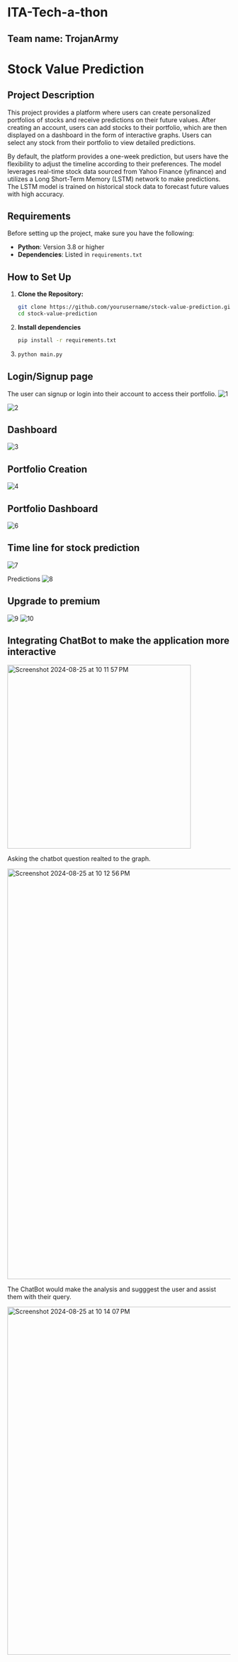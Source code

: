 # ITA-Tech-a-thon

## Team name: TrojanArmy

# Stock Value Prediction

## Project Description

This project provides a platform where users can create personalized portfolios of stocks and receive predictions on their future values. After creating an account, users can add stocks to their portfolio, which are then displayed on a dashboard in the form of interactive graphs. Users can select any stock from their portfolio to view detailed predictions.

By default, the platform provides a one-week prediction, but users have the flexibility to adjust the timeline according to their preferences. The model leverages real-time stock data sourced from Yahoo Finance (yfinance) and utilizes a Long Short-Term Memory (LSTM) network to make predictions. The LSTM model is trained on historical stock data to forecast future values with high accuracy.

## Requirements

Before setting up the project, make sure you have the following:

- **Python**: Version 3.8 or higher
- **Dependencies**: Listed in `requirements.txt`

## How to Set Up

1. **Clone the Repository:**
   ```bash
   git clone https://github.com/yourusername/stock-value-prediction.git
   cd stock-value-prediction
2. **Install dependencies**
     ```bash
     pip install -r requirements.txt
3. ```bash
   python main.py
## Login/Signup page

The user can signup or login into their account to access their portfolio.
![1](https://github.com/user-attachments/assets/a77115fe-9939-418b-834d-90a0685c391c)

![2](https://github.com/user-attachments/assets/09175bb4-50b4-48fd-96aa-dd473dfd96ae)

## Dashboard

![3](https://github.com/user-attachments/assets/c2a69815-30b7-49cf-909c-fadc7593dd2b)

## Portfolio Creation

![4](https://github.com/user-attachments/assets/18270984-6827-4069-bac0-6dbb7dfbb0ef)

## Portfolio Dashboard

![6](https://github.com/user-attachments/assets/3a7cf4c2-fbeb-43fb-b83e-606c15727617)

## Time line for stock prediction

![7](https://github.com/user-attachments/assets/8ed19876-9966-4d7f-b703-1215ca7e6f77)

Predictions
![8](https://github.com/user-attachments/assets/7ca52ab5-fbe5-4389-ac29-c654806d6253)

## Upgrade to premium 

![9](https://github.com/user-attachments/assets/83595499-1bf1-40c7-936c-75fee9ae6cbf)
![10](https://github.com/user-attachments/assets/60425354-8d4f-4493-bfe7-32b41beddf1b)


## Integrating ChatBot to make the application more interactive

<img width="414" alt="Screenshot 2024-08-25 at 10 11 57 PM" src="https://github.com/user-attachments/assets/69167fcb-e604-480d-8efb-3d576e275d7c">

Asking the chatbot question realted to the graph.

<img width="925" alt="Screenshot 2024-08-25 at 10 12 56 PM" src="https://github.com/user-attachments/assets/1d913e19-9f4f-4bd2-af0a-34a0021205a5">

The ChatBot would make the analysis and sugggest the user and assist them with their query.

<img width="784" alt="Screenshot 2024-08-25 at 10 14 07 PM" src="https://github.com/user-attachments/assets/840131d2-6c68-4d2c-b573-6a4b19e05a0c">


















